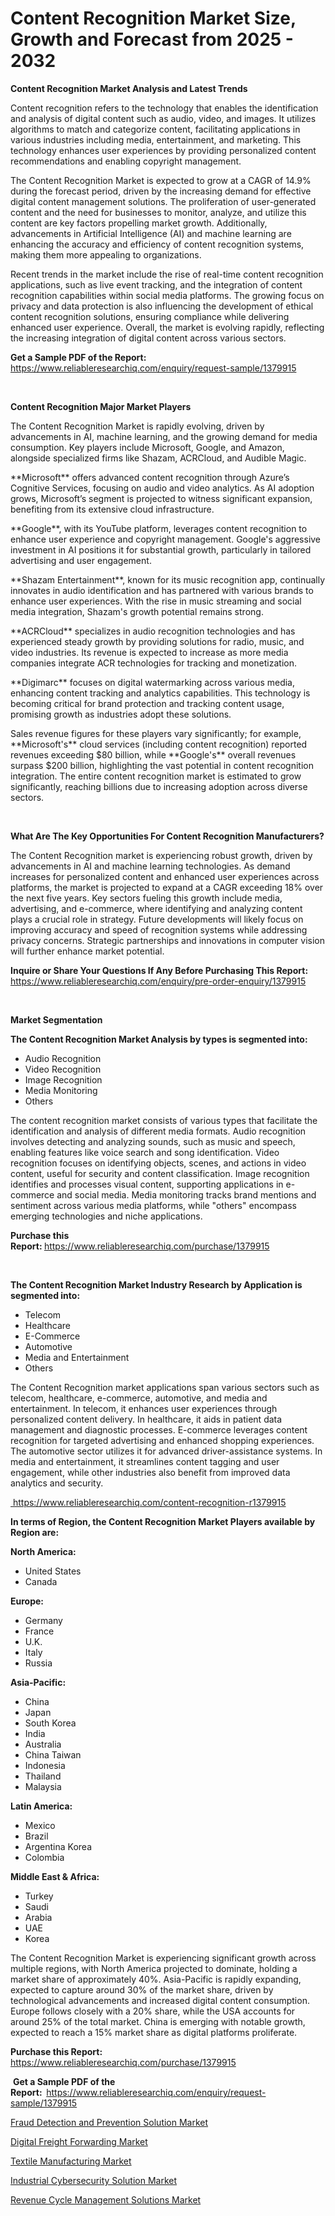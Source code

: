<p><h1>Content Recognition Market Size, Growth and Forecast from 2025 - 2032</h1></p><p><strong>Content Recognition Market Analysis and Latest Trends</strong></p>
<p><p>Content recognition refers to the technology that enables the identification and analysis of digital content such as audio, video, and images. It utilizes algorithms to match and categorize content, facilitating applications in various industries including media, entertainment, and marketing. This technology enhances user experiences by providing personalized content recommendations and enabling copyright management.</p><p>The Content Recognition Market is expected to grow at a CAGR of 14.9% during the forecast period, driven by the increasing demand for effective digital content management solutions. The proliferation of user-generated content and the need for businesses to monitor, analyze, and utilize this content are key factors propelling market growth. Additionally, advancements in Artificial Intelligence (AI) and machine learning are enhancing the accuracy and efficiency of content recognition systems, making them more appealing to organizations.</p><p>Recent trends in the market include the rise of real-time content recognition applications, such as live event tracking, and the integration of content recognition capabilities within social media platforms. The growing focus on privacy and data protection is also influencing the development of ethical content recognition solutions, ensuring compliance while delivering enhanced user experience. Overall, the market is evolving rapidly, reflecting the increasing integration of digital content across various sectors.</p></p>
<p><strong>Get a Sample PDF of the Report:&nbsp;</strong> <a href="https://www.reliableresearchiq.com/enquiry/request-sample/1379915?utm_campaign=1876&utm_medium=2&utm_source=Github&utm_content=ia&utm_term=10032025&utm_id=content-recognition">https://www.reliableresearchiq.com/enquiry/request-sample/1379915</a></p>
<p>&nbsp;</p>
<p><strong>Content Recognition Major Market Players</strong></p>
<p><p>The Content Recognition Market is rapidly evolving, driven by advancements in AI, machine learning, and the growing demand for media consumption. Key players include Microsoft, Google, and Amazon, alongside specialized firms like Shazam, ACRCloud, and Audible Magic.</p><p>**Microsoft** offers advanced content recognition through Azure’s Cognitive Services, focusing on audio and video analytics. As AI adoption grows, Microsoft’s segment is projected to witness significant expansion, benefiting from its extensive cloud infrastructure.</p><p>**Google**, with its YouTube platform, leverages content recognition to enhance user experience and copyright management. Google's aggressive investment in AI positions it for substantial growth, particularly in tailored advertising and user engagement.</p><p>**Shazam Entertainment**, known for its music recognition app, continually innovates in audio identification and has partnered with various brands to enhance user experiences. With the rise in music streaming and social media integration, Shazam's growth potential remains strong.</p><p>**ACRCloud** specializes in audio recognition technologies and has experienced steady growth by providing solutions for radio, music, and video industries. Its revenue is expected to increase as more media companies integrate ACR technologies for tracking and monetization.</p><p>**Digimarc** focuses on digital watermarking across various media, enhancing content tracking and analytics capabilities. This technology is becoming critical for brand protection and tracking content usage, promising growth as industries adopt these solutions.</p><p>Sales revenue figures for these players vary significantly; for example, **Microsoft's** cloud services (including content recognition) reported revenues exceeding $80 billion, while **Google's** overall revenues surpass $200 billion, highlighting the vast potential in content recognition integration. The entire content recognition market is estimated to grow significantly, reaching billions due to increasing adoption across diverse sectors.</p></p>
<p>&nbsp;</p>
<p><strong>What Are The Key Opportunities For Content Recognition Manufacturers?</strong></p>
<p><p>The Content Recognition market is experiencing robust growth, driven by advancements in AI and machine learning technologies. As demand increases for personalized content and enhanced user experiences across platforms, the market is projected to expand at a CAGR exceeding 18% over the next five years. Key sectors fueling this growth include media, advertising, and e-commerce, where identifying and analyzing content plays a crucial role in strategy. Future developments will likely focus on improving accuracy and speed of recognition systems while addressing privacy concerns. Strategic partnerships and innovations in computer vision will further enhance market potential.</p></p>
<p><strong>Inquire or Share Your Questions If Any Before Purchasing This Report:</strong> <a href="https://www.reliableresearchiq.com/enquiry/pre-order-enquiry/1379915?utm_campaign=1876&utm_medium=2&utm_source=Github&utm_content=ia&utm_term=10032025&utm_id=content-recognition">https://www.reliableresearchiq.com/enquiry/pre-order-enquiry/1379915</a></p>
<p>&nbsp;</p>
<p><strong>Market Segmentation</strong></p>
<p><strong>The Content Recognition Market Analysis by types is segmented into:</strong></p>
<p><ul><li>Audio Recognition</li><li>Video Recognition</li><li>Image Recognition</li><li>Media Monitoring</li><li>Others</li></ul></p>
<p><p>The content recognition market consists of various types that facilitate the identification and analysis of different media formats. Audio recognition involves detecting and analyzing sounds, such as music and speech, enabling features like voice search and song identification. Video recognition focuses on identifying objects, scenes, and actions in video content, useful for security and content classification. Image recognition identifies and processes visual content, supporting applications in e-commerce and social media. Media monitoring tracks brand mentions and sentiment across various media platforms, while "others" encompass emerging technologies and niche applications.</p></p>
<p><strong>Purchase this Report:&nbsp;</strong><a href="https://www.reliableresearchiq.com/purchase/1379915?utm_campaign=1876&utm_medium=2&utm_source=Github&utm_content=ia&utm_term=10032025&utm_id=content-recognition">https://www.reliableresearchiq.com/purchase/1379915</a></p>
<p>&nbsp;</p>
<p><strong>The Content Recognition Market Industry Research by Application is segmented into:</strong></p>
<p><ul><li>Telecom</li><li>Healthcare</li><li>E-Commerce</li><li>Automotive</li><li>Media and Entertainment</li><li>Others</li></ul></p>
<p><p>The Content Recognition market applications span various sectors such as telecom, healthcare, e-commerce, automotive, and media and entertainment. In telecom, it enhances user experiences through personalized content delivery. In healthcare, it aids in patient data management and diagnostic processes. E-commerce leverages content recognition for targeted advertising and enhanced shopping experiences. The automotive sector utilizes it for advanced driver-assistance systems. In media and entertainment, it streamlines content tagging and user engagement, while other industries also benefit from improved data analytics and security.</p></p>
<p><a href="https://www.reliableresearchiq.com/content-recognition-r1379915?utm_campaign=1876&utm_medium=2&utm_source=Github&utm_content=ia&utm_term=10032025&utm_id=content-recognition">&nbsp;https://www.reliableresearchiq.com/content-recognition-r1379915</a></p>
<p><strong>In terms of Region, the Content Recognition Market Players available by Region are:</strong></p>
<p>
    <p> <strong> North America: </strong>
        <ul>
            <li>United States</li>
            <li>Canada</li>
        </ul>
        </p> 
    <p> <strong> Europe: </strong>
        <ul>
            <li>Germany</li>
            <li>France</li>
            <li>U.K.</li>
            <li>Italy</li>
            <li>Russia</li>
        </ul>
        </p> 
    <p> <strong> Asia-Pacific: </strong>
        <ul>
            <li>China</li>
            <li>Japan</li>
            <li>South Korea</li>
            <li>India</li>
            <li>Australia</li>
            <li>China Taiwan</li>
            <li>Indonesia</li>
            <li>Thailand</li>
            <li>Malaysia</li>
        </ul>
        </p> 
    <p> <strong> Latin America: </strong>
        <ul>
            <li>Mexico</li>
            <li>Brazil</li>
            <li>Argentina Korea</li>
            <li>Colombia</li>
        </ul>
        </p> 
    <p> <strong> Middle East & Africa: </strong>
        <ul>
            <li>Turkey</li>
            <li>Saudi</li>
            <li>Arabia</li>
            <li>UAE</li>
            <li>Korea</li>
        </ul>
    </p>
    </p>
<p><p>The Content Recognition Market is experiencing significant growth across multiple regions, with North America projected to dominate, holding a market share of approximately 40%. Asia-Pacific is rapidly expanding, expected to capture around 30% of the market share, driven by technological advancements and increased digital content consumption. Europe follows closely with a 20% share, while the USA accounts for around 25% of the total market. China is emerging with notable growth, expected to reach a 15% market share as digital platforms proliferate.</p></p>
<p><strong>Purchase this Report: </strong><a href="https://www.reliableresearchiq.com/purchase/1379915?utm_campaign=1876&utm_medium=2&utm_source=Github&utm_content=ia&utm_term=10032025&utm_id=content-recognition">https://www.reliableresearchiq.com/purchase/1379915</a></p>
<p>&nbsp;<strong>Get a Sample PDF of the Report:&nbsp;&nbsp;</strong><a href="https://www.reliableresearchiq.com/enquiry/request-sample/1379915?utm_campaign=1876&utm_medium=2&utm_source=Github&utm_content=ia&utm_term=10032025&utm_id=content-recognition">https://www.reliableresearchiq.com/enquiry/request-sample/1379915</a></p>
<p><strong></strong></p>
<p><p><a href="https://github.com/totrisammir/Market-Research-Report-List-1/blob/main/fraud-detection-and-prevention-solution-market.md?utm_campaign=1876&utm_medium=2&utm_source=Github&utm_content=ia&utm_term=10032025&utm_id=content-recognition">Fraud Detection and Prevention Solution Market</a></p><p><a href="https://github.com/haklagjbj/Market-Research-Report-List-1/blob/main/digital-freight-forwarding-market.md?utm_campaign=1876&utm_medium=2&utm_source=Github&utm_content=ia&utm_term=10032025&utm_id=content-recognition">Digital Freight Forwarding Market</a></p><p><a href="https://github.com/tandepinho3p/Market-Research-Report-List-1/blob/main/textile-manufacturing-market.md?utm_campaign=1876&utm_medium=2&utm_source=Github&utm_content=ia&utm_term=10032025&utm_id=content-recognition">Textile Manufacturing Market</a></p><p><a href="https://github.com/guyerkanakwu/Market-Research-Report-List-1/blob/main/industrial-cybersecurity-solution-market.md?utm_campaign=1876&utm_medium=2&utm_source=Github&utm_content=ia&utm_term=10032025&utm_id=content-recognition">Industrial Cybersecurity Solution Market</a></p><p><a href="https://github.com/latilsmickl8/Market-Research-Report-List-1/blob/main/revenue-cycle-management-solutions-market.md?utm_campaign=1876&utm_medium=2&utm_source=Github&utm_content=ia&utm_term=10032025&utm_id=content-recognition">Revenue Cycle Management Solutions Market</a></p></p>